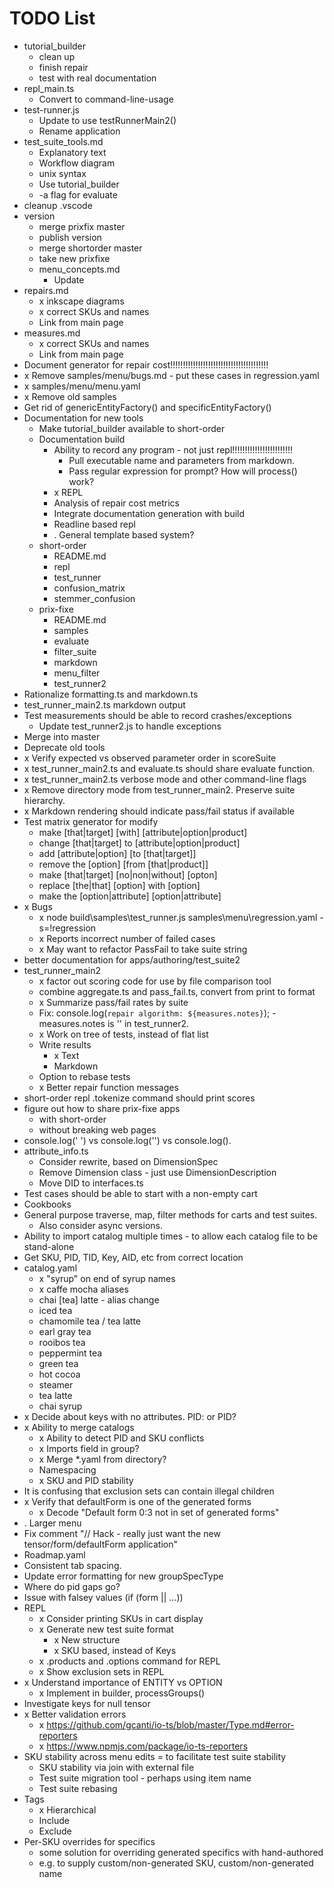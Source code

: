 # TODO List

* tutorial_builder
  * clean up
  * finish repair
  * test with real documentation
* repl_main.ts
  * Convert to command-line-usage
* test-runner.js
  * Update to use testRunnerMain2()
  * Rename application
* test_suite_tools.md
  * Explanatory text
  * Workflow diagram
  * unix syntax
  * Use tutorial_builder
  * -a flag for evaluate
* cleanup .vscode
* version
  * merge prixfix master
  * publish version
  * merge shortorder master
  * take new prixfixe
  * menu_concepts.md
    * Update
* repairs.md
  * x inkscape diagrams
  * x correct SKUs and names
  * Link from main page
* measures.md
  * x correct SKUs and names
  * Link from main page
* Document generator for repair cost!!!!!!!!!!!!!!!!!!!!!!!!!!!!!!!!!!!!!!!
* x Remove samples/menu/bugs.md - put these cases in regression.yaml
* x samples/menu/menu.yaml
* x Remove old samples
* Get rid of genericEntityFactory() and specificEntityFactory()
* Documentation for new tools
  * Make tutorial_builder available to short-order
  * Documentation build
    * Ability to record any program - not just repl!!!!!!!!!!!!!!!!!!!!!!!!
      * Pull executable name and parameters from markdown.
      * Pass regular expression for prompt? How will process() work?
    * x REPL
    * Analysis of repair cost metrics
    * Integrate documentation generation with build
    * Readline based repl
    * . General template based system?
  * short-order
    * README.md
    * repl
    * test_runner
    * confusion_matrix
    * stemmer_confusion
  * prix-fixe
    * README.md
    * samples
    * evaluate
    * filter_suite
    * markdown
    * menu_filter
    * test_runner2
* Rationalize formatting.ts and markdown.ts
* test_runner_main2.ts markdown output
* Test measurements should be able to record crashes/exceptions
  * Update test_runner2.js to handle exceptions
* Merge into master
* Deprecate old tools
* x Verify expected vs observed parameter order in scoreSuite
* x test_runner_main2.ts and evaluate.ts should share evaluate function.
* x test_runner_main2.ts verbose mode and other command-line flags
* x Remove directory mode from test_runner_main2. Preserve suite hierarchy.
* x Markdown rendering should indicate pass/fail status if available
* Test matrix generator for modify
  * make [that|target] [with] [attribute|option|product]
  * change [that|target] to [attribute|option|product]
  * add [attribute|option] [to [that|target]]
  * remove the [option] [from [that|product]]
  * make [that|target] [no|non|without] [opton]
  * replace [the|that] [option] with [option]
  * make the [option|attribute] [option|attribute]
* x Bugs
  * x node build\samples\test_runner.js samples\menu\regression.yaml -s=!regression
  * x Reports incorrect number of failed cases
  * x May want to refactor PassFail to take suite string
* better documentation for apps/authoring/test_suite2
* test_runner_main2
  * x factor out scoring code for use by file comparison tool
  * combine aggregate.ts and pass_fail.ts, convert from print to format 
  * x Summarize pass/fail rates by suite
  * Fix: console.log(`repair algorithm: ${measures.notes}`); - measures.notes is '' in test_runner2.
  * x Work on tree of tests, instead of flat list 
  * Write results
    * x Text
    * Markdown
  * Option to rebase tests
  * x Better repair function messages
* short-order repl .tokenize command should print scores
* figure out how to share prix-fixe apps
  * with short-order
  * without breaking web pages
* console.log(' ') vs console.log('') vs console.log().
* attribute_info.ts
  * Consider rewrite, based on DimensionSpec
  * Remove Dimension class - just use DimensionDescription
  * Move DID to interfaces.ts
* Test cases should be able to start with a non-empty cart
* Cookbooks
* General purpose traverse, map, filter methods for carts and test suites.
  * Also consider async versions.
* Ability to import catalog multiple times - to allow each catalog file to be stand-alone
* Get SKU, PID, TID, Key, AID, etc from correct location
* catalog.yaml
  * x "syrup" on end of syrup names
  * x caffe mocha aliases
  * chai [tea] latte - alias change
  * iced tea
  * chamomile tea / tea latte
  * earl gray tea
  * rooibos tea
  * peppermint tea
  * green tea
  * hot cocoa
  * steamer
  * tea latte
  * chai syrup
* x Decide about keys with no attributes. PID: or PID?
* x Ability to merge catalogs
  * x Ability to detect PID and SKU conflicts
  * x Imports field in group?
  * x Merge *.yaml from directory?
  * Namespacing
  * x SKU and PID stability
* It is confusing that exclusion sets can contain illegal children
* x Verify that defaultForm is one of the generated forms
  * x Decode "Default form 0:3 not in set of generated forms"
* . Larger menu
* Fix comment "// Hack - really just want the new tensor/form/defaultForm application"
* Roadmap.yaml
* Consistent tab spacing.
* Update error formatting for new groupSpecType
* Where do pid gaps go?
* Issue with falsey values (if (form || ...))
* REPL
  * x Consider printing SKUs in cart display
  * x Generate new test suite format
    * x New structure
    * x SKU based, instead of Keys
  * x .products and .options command for REPL
  * x Show exclusion sets in REPL
* x Understand importance of ENTITY vs OPTION
  * x Implement in builder, processGroups()
* Investigate keys for null tensor
* x Better validation errors
  * x https://github.com/gcanti/io-ts/blob/master/Type.md#error-reporters
  * x https://www.npmjs.com/package/io-ts-reporters
* SKU stability across menu edits = to facilitate test suite stability
  * SKU stability via join with external file
  * Test suite migration tool - perhaps using item name
  * Test suite rebasing
* Tags
  * x Hierarchical
  * Include
  * Exclude
* Per-SKU overrides for specifics
  * some solution for overriding generated specifics with hand-authored
  * e.g. to supply custom/non-generated SKU, custom/non-generated name
